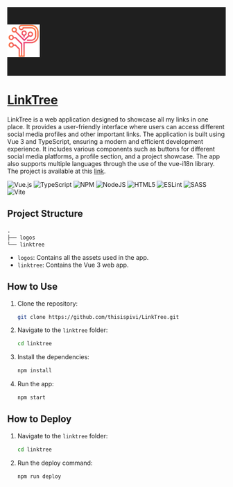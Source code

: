<div align="center">
   <div style="display: flex; padding-block: 40px; margin-bottom: 20px; background-color: #1f1f1f">
      <picture>
         <source media="(prefers-color-scheme: dark)" srcset="./logos/Logo.png">
         <source media="(prefers-color-scheme: light)" srcset="./logos/Logo.png">
         <img alt="logo" src="./logos/Logo.png" height="75">
      </picture>
   </div>
</div>

# [LinkTree](https://linktree.pivi.dev/)

LinkTree is a web application designed to showcase all my links in one place. It provides a user-friendly interface where users can access different social media profiles and other important links. The application is built using Vue 3 and TypeScript, ensuring a modern and efficient development experience. It includes various components such as buttons for different social media platforms, a profile section, and a project showcase. The app also supports multiple languages through the use of the vue-i18n library. The project is available at this [link](https://linktree.pivi.dev/).

![Vue.js](https://img.shields.io/badge/vuejs-%2335495e.svg?style=for-the-badge&logo=vuedotjs&logoColor=%234FC08D) ![TypeScript](https://img.shields.io/badge/typescript-%23007ACC.svg?style=for-the-badge&logo=typescript&logoColor=white) ![NPM](https://img.shields.io/badge/NPM-%23CB3837.svg?style=for-the-badge&logo=npm&logoColor=white) ![NodeJS](https://img.shields.io/badge/node.js-6DA55F?style=for-the-badge&logo=node.js&logoColor=white) ![HTML5](https://img.shields.io/badge/html5-%23E34F26.svg?style=for-the-badge&logo=html5&logoColor=white) ![ESLint](https://img.shields.io/badge/ESLint-4B3263?style=for-the-badge&logo=eslint&logoColor=white) ![SASS](https://img.shields.io/badge/SASS-hotpink.svg?style=for-the-badge&logo=SASS&logoColor=white) ![Vite](https://img.shields.io/badge/vite-%23646CFF.svg?style=for-the-badge&logo=vite&logoColor=white)

## Project Structure

```text
.
├── logos
└── linktree
```

- `logos`: Contains all the assets used in the app.
- `linktree`: Contains the Vue 3 web app.

## How to Use

1. Clone the repository:
   ```bash
   git clone https://github.com/thisispivi/LinkTree.git
   ```
2. Navigate to the `linktree` folder:
   ```bash
   cd linktree
   ```
3. Install the dependencies:
   ```bash
   npm install
   ```
4. Run the app:
   ```bash
   npm start
   ```

## How to Deploy

1. Navigate to the `linktree` folder:
   ```bash
   cd linktree
   ```
2. Run the deploy command:
   ```bash
   npm run deploy
   ```
